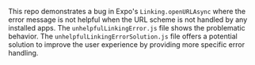 This repo demonstrates a bug in Expo's `Linking.openURLAsync` where the error message is not helpful when the URL scheme is not handled by any installed apps.  The `unhelpfulLinkingError.js` file shows the problematic behavior. The `unhelpfulLinkingErrorSolution.js` file offers a potential solution to improve the user experience by providing more specific error handling.